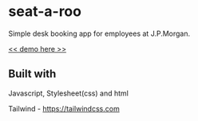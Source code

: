 # seat-a-roo

Simple desk booking app for employees at J.P.Morgan. 

[<< demo here >>](https://jojotorro.github.io/seat-a-roo/seats.html)

## Built with

Javascript, Stylesheet(css) and html

Tailwind - https://tailwindcss.com
